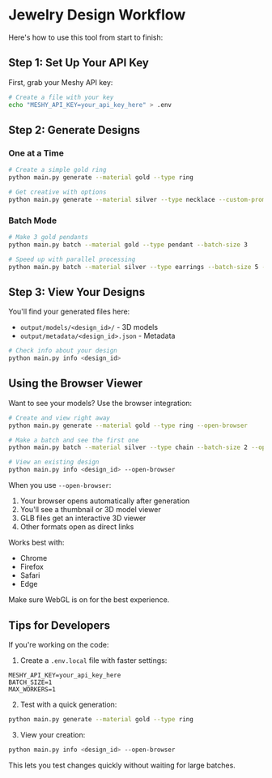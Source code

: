 # Jewelry Design Workflow

Here's how to use this tool from start to finish:

## Step 1: Set Up Your API Key

First, grab your Meshy API key:

```bash
# Create a file with your key
echo "MESHY_API_KEY=your_api_key_here" > .env
```

## Step 2: Generate Designs

### One at a Time

```bash
# Create a simple gold ring
python main.py generate --material gold --type ring

# Get creative with options
python main.py generate --material silver --type necklace --custom-prompt "Minimalist silver necklace with geometric pendant"
```

### Batch Mode

```bash
# Make 3 gold pendants
python main.py batch --material gold --type pendant --batch-size 3

# Speed up with parallel processing
python main.py batch --material silver --type earrings --batch-size 5 --max-workers 3
```

## Step 3: View Your Designs

You'll find your generated files here:
- `output/models/<design_id>/` - 3D models
- `output/metadata/<design_id>.json` - Metadata

```bash
# Check info about your design
python main.py info <design_id>
```

## Using the Browser Viewer

Want to see your models? Use the browser integration:

```bash
# Create and view right away
python main.py generate --material gold --type ring --open-browser

# Make a batch and see the first one
python main.py batch --material silver --type chain --batch-size 2 --open-browser

# View an existing design
python main.py info <design_id> --open-browser
```

When you use `--open-browser`:
1. Your browser opens automatically after generation
2. You'll see a thumbnail or 3D model viewer
3. GLB files get an interactive 3D viewer
4. Other formats open as direct links

Works best with:
- Chrome
- Firefox
- Safari
- Edge

Make sure WebGL is on for the best experience.

## Tips for Developers

If you're working on the code:

1. Create a `.env.local` file with faster settings:
```
MESHY_API_KEY=your_api_key_here
BATCH_SIZE=1
MAX_WORKERS=1
```

2. Test with a quick generation:
```bash
python main.py generate --material gold --type ring
```

3. View your creation:
```bash
python main.py info <design_id> --open-browser
```

This lets you test changes quickly without waiting for large batches.

